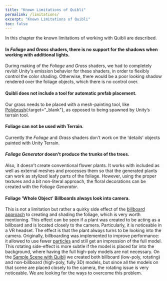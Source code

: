 ```yaml
---
title: "Known Limitations of Quibli"
permalink: /limitations/
excerpt: "Known Limitations of Quibli"
toc: false
---
```


In this chapter the known limitations of working with Quibli are described.

#### In _Foliage_ and _Grass_ shaders, there is no support for the shadows when working with additional lights.
During making of the _Foliage_ and _Grass_ shaders, we had to completely revisit Unity's emission behavior for these shaders, in order to flexibly control the color shading. Otherwise, there would be a poor looking shadow rendered over the foliage objects, which there is no control over.

#### Quibli does not include a tool for automatic prefab placement.
Our grass needs to be placed with a mesh-painting tool, like [Polybrush](https://unity.com/features/polybrush){:target="_blank"}, as opposed to being spawned by Unity’s terrain tool.

#### Foliage can not be used with Terrain.
Currently the _Foliage_ and _Grass_ shaders don't work on the 'details' objects painted with Unity Terrain.

#### _Foliage Generator_ doesn't produce the trunks of the trees.
Also, it doesn't create conventional flower plants. It works with included as well as external meshes and processes them so that the generated plants can work as stylized leafy parts of  the foliage. However, using the proper textures and a bit non-literal approach, the floral decorations can be created with the _Foliage Generator_.

#### Foliage 'Whole Object' Billboards always look into camera.
This is not a limitation but rather a quirky side effect of the [billboard approach](../foliage-generator/#billboard-approach) to creating and shading the foliage, which is very worth mentioning. This effect can be seen if a plant was created to be acting as a billboard and is located closely to the camera. Particularly, it is noticeable in a VR headset. The effect is that the plant always turns to be looking into the camera. Originally, billboarding was implemented to improve performance: it allowed to use fewer [particles](../foliage-generator/#generation-parameters) and still get an impression of the full model. This rotating side-effect is more subtle if the model is placed far into the background, where having the full high-poly models are not necessary. On the [Sample Scene with Quibli](../demo-scenes/#sample-scene-with-quibli) we created both billboard (low-poly, rotating) and non-billboard (high-poly, fully 3D) models, but since all the models on that scene are placed closely to the camera, the rotating issue is very noticeable. We are looking for the ways to overcome this problem.